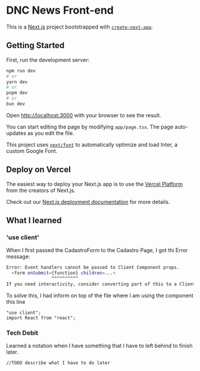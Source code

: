 # DNC News Front-end

This is a [Next.js](https://nextjs.org/) project bootstrapped with [`create-next-app`](https://github.com/vercel/next.js/tree/canary/packages/create-next-app).

## Getting Started

First, run the development server:

```bash
npm run dev
# or
yarn dev
# or
pnpm dev
# or
bun dev
```

Open [http://localhost:3000](http://localhost:3000) with your browser to see the result.

You can start editing the page by modifying `app/page.tsx`. The page auto-updates as you edit the file.

This project uses [`next/font`](https://nextjs.org/docs/basic-features/font-optimization) to automatically optimize and load Inter, a custom Google Font.

## Deploy on Vercel

The easiest way to deploy your Next.js app is to use the [Vercel Platform](https://vercel.com/new?utm_medium=default-template&filter=next.js&utm_source=create-next-app&utm_campaign=create-next-app-readme) from the creators of Next.js.

Check out our [Next.js deployment documentation](https://nextjs.org/docs/deployment) for more details.

## What I learned

### 'use client'

When I first passed the CadastroForm to the Cadastro Page, I got thi Error message:

```bash
Error: Event handlers cannot be passed to Client Component props.
  <form onSubmit={function} children=...>
                 ^^^^^^^^^^
If you need interactivity, consider converting part of this to a Client Component.
```

To solve this, I had inform on top of the file where I am using the component this line

```tsx
"use client";
import React from "react";
```

### Tech Debit

Learned a notation when I have something that I have to left behind to finish later.

```tsx
//TODO describe what I have to do later

```
